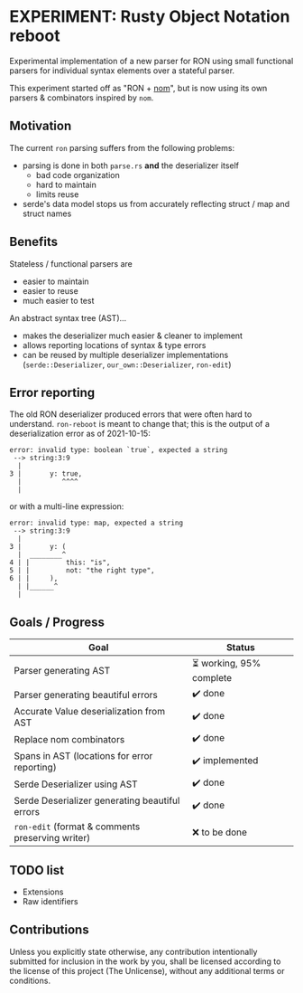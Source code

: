 # EXPERIMENT: Rusty Object Notation reboot

Experimental implementation of a new parser for RON using small functional parsers
for individual syntax elements over a stateful parser.

This experiment started off as "RON + [nom](https://github.com/Geal/nom)", but is now using its own
parsers & combinators inspired by `nom`.

## Motivation

The current `ron` parsing suffers from the following problems:

* parsing is done in both `parse.rs` **and** the deserializer itself
    * bad code organization
    * hard to maintain
    * limits reuse
* serde's data model stops us from accurately reflecting struct / map and struct names

## Benefits

Stateless / functional parsers are

* easier to maintain
* easier to reuse
* much easier to test

An abstract syntax tree (AST)...

* makes the deserializer much easier & cleaner to implement
* allows reporting locations of syntax & type errors
* can be reused by multiple deserializer implementations (`serde::Deserializer`, `our_own::Deserializer`, `ron-edit`)

## Error reporting

The old RON deserializer produced errors that were often hard to understand.
`ron-reboot` is meant to change that; this is the output of a deserialization
error as of 2021-10-15:

```
error: invalid type: boolean `true`, expected a string
 --> string:3:9
  |
3 |       y: true,
  |          ^^^^
  |
```

or with a multi-line expression:

```
error: invalid type: map, expected a string
 --> string:3:9
  |
3 |       y: (
  |  ________^
4 | |         this: "is",
5 | |         not: "the right type",
6 | |     ),
  | |______^
  |
```

## Goals / Progress

| Goal                                             | Status                                             |
|--------------------------------------------------|----------------------------------------------------|
| Parser generating AST                            | :hourglass_flowing_sand: working, 95% complete     |
| Parser generating beautiful errors               | :heavy_check_mark: done                            |
| Accurate Value deserialization from AST          | :heavy_check_mark: done                            |
| Replace nom combinators                          | :heavy_check_mark: done                            |
| Spans in AST (locations for error reporting)     | :heavy_check_mark: implemented                     |
| Serde Deserializer using AST                     | :heavy_check_mark: done                            |
| Serde Deserializer generating beautiful errors   | :heavy_check_mark: done                            |
| `ron-edit` (format & comments preserving writer) | :x: to be done                                     |

## TODO list

* Extensions
* Raw identifiers

## Contributions

Unless you explicitly state otherwise, any contribution intentionally submitted for inclusion in the work by you,
shall be licensed according to the license of this project (The Unlicense), without any additional terms or conditions.
